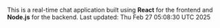 This is a real-time chat application built using **React** for the frontend and **Node.js** for the backend.
Last updated: Thu Feb 27 05:08:30 UTC 2025

